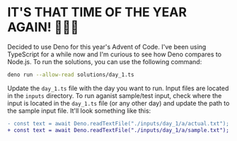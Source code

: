 # IT'S THAT TIME OF THE YEAR AGAIN! 🎄🎅🎁

Decided to use Deno for this year's Advent of Code. I've been using TypeScript for a while now and I'm curious to see how Deno compares to Node.js. To run the solutions, you can use the following command:

```bash
deno run --allow-read solutions/day_1.ts
```

Update the `day_1.ts` file with the day you want to run. Input files are located in the `inputs` directory. To run aganist sample/test input, check where the input is located in the `day_1.ts` file (or any other day) and update the path to the sample input file. It'll look something like this:

```diff
- const text = await Deno.readTextFile("./inputs/day_1/a/actual.txt");
+ const text = await Deno.readTextFile("./inputs/day_1/a/sample.txt");
```
